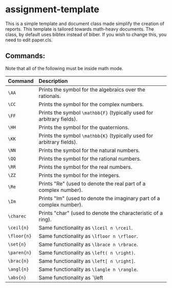 # assignment-template

This is a simple template and document class made simplify the creation of reports.
This template is tailored towards math-heavy documents.
The class, by default uses bibtex instead of biber.
If you wish to change this, you need to edit paper.cls.

## Commands:

Note that all of the following must be inside math mode.

| Command     | Description                                                               |
|:----------- |:--------------------------------------------------------------------------|
| `\AA`       | Prints the symbol for the algebraics over the rationals.                  |
| `\CC`       | Prints the symbol for the complex numbers.                                |
| `\FF`       | Prints the symbol `\mathbb{F}` (typically used for arbitrary fields).     |
| `\HH`       | Prints the symbol for the quaternions.                                    |
| `\KK`       | Prints the symbol `\mathbb{K}` (typically used for arbitrary fields).     |
| `\NN`       | Prints the symbol for the natural numbers.                                |
| `\QQ`       | Prints the symbol for the rational numbers.                               |
| `\RR`       | Prints the symbol for the real numbers.                                   |
| `\ZZ`	      | Prints the symbol for the integers.                                       |
| `\Re`       | Prints "Re" (used to denote the real part of a complex number).           |
| `\Im`	      | Prints "Im" (used to denote the imaginary part of a complex number).      |
| `\charec`   |	Prints "char" (used to denote the characteristic of a ring).              |
| `\ceil{n}`  | Same functionality as `\lceil n \rceil`.                                  |
| `\floor{n}` | Same functionality as `\lfloor n \rfloor`.                                |
| `\set{n}`   | Same functionality as `\lbrace n \rbrace`.                                |
| `\paren{n}` | Same functionality as `\left( n \right)`.                                 |
| `\brac{n}`  | Same functionality as `\left[ n \right]`.                                 |
| `\angl{n}`  |	Same functionality as `\langle n \rangle`.                                |
| `\abs{n}`   |	Same functionality as `\left| n \right|`.                                 |
